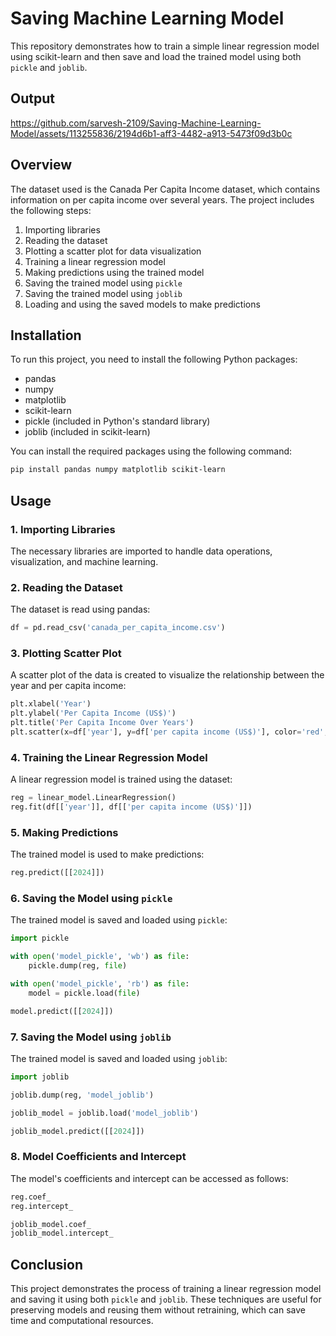 # Saving Machine Learning Model

This repository demonstrates how to train a simple linear regression model using scikit-learn and then save and load the trained model using both `pickle` and `joblib`.

## Output


https://github.com/sarvesh-2109/Saving-Machine-Learning-Model/assets/113255836/2194d6b1-aff3-4482-a913-5473f09d3b0c



## Overview

The dataset used is the Canada Per Capita Income dataset, which contains information on per capita income over several years. The project includes the following steps:

1. Importing libraries
2. Reading the dataset
3. Plotting a scatter plot for data visualization
4. Training a linear regression model
5. Making predictions using the trained model
6. Saving the trained model using `pickle`
7. Saving the trained model using `joblib`
8. Loading and using the saved models to make predictions

## Installation

To run this project, you need to install the following Python packages:

- pandas
- numpy
- matplotlib
- scikit-learn
- pickle (included in Python's standard library)
- joblib (included in scikit-learn)

You can install the required packages using the following command:

```bash
pip install pandas numpy matplotlib scikit-learn
```

## Usage

### 1. Importing Libraries

The necessary libraries are imported to handle data operations, visualization, and machine learning.

### 2. Reading the Dataset

The dataset is read using pandas:

```python
df = pd.read_csv('canada_per_capita_income.csv')
```

### 3. Plotting Scatter Plot

A scatter plot of the data is created to visualize the relationship between the year and per capita income:

```python
plt.xlabel('Year')
plt.ylabel('Per Capita Income (US$)')
plt.title('Per Capita Income Over Years')
plt.scatter(x=df['year'], y=df['per capita income (US$)'], color='red', marker='+')
```

### 4. Training the Linear Regression Model

A linear regression model is trained using the dataset:

```python
reg = linear_model.LinearRegression()
reg.fit(df[['year']], df[['per capita income (US$)']])
```

### 5. Making Predictions

The trained model is used to make predictions:

```python
reg.predict([[2024]])
```

### 6. Saving the Model using `pickle`

The trained model is saved and loaded using `pickle`:

```python
import pickle

with open('model_pickle', 'wb') as file:
    pickle.dump(reg, file)

with open('model_pickle', 'rb') as file:
    model = pickle.load(file)

model.predict([[2024]])
```

### 7. Saving the Model using `joblib`

The trained model is saved and loaded using `joblib`:

```python
import joblib

joblib.dump(reg, 'model_joblib')

joblib_model = joblib.load('model_joblib')

joblib_model.predict([[2024]])
```

### 8. Model Coefficients and Intercept

The model's coefficients and intercept can be accessed as follows:

```python
reg.coef_
reg.intercept_

joblib_model.coef_
joblib_model.intercept_
```

## Conclusion

This project demonstrates the process of training a linear regression model and saving it using both `pickle` and `joblib`. These techniques are useful for preserving models and reusing them without retraining, which can save time and computational resources.

